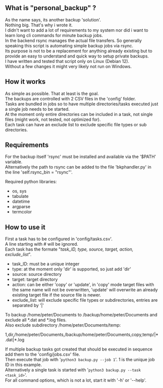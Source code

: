 ## What is "personal_backup" ?

As the name says, its another backup 'solution'.  
Nothing big. That's why i wrote it.  
I didn't want to add a lot of requirements to my system nor did i want to learn long cli commands for minute backup jobs.  
In the backend rsync manages the actual file transfers. So generally speaking this script is automating simple backup jobs via rsync.  
Its purpose is not to be a replacement for anything already existing but to provide an easy to understand and quick way to setup private backups.  
I have written and tested that script only on Linux (Debian 12).  
Without a few changes it might very likely not run on Windows.  

## How it works

As simple as possible. That at least is the goal.  
The backups are controlled with 2 CSV files in the 'config' folder.  
Tasks are bundled in jobs so to have multiple directories/tasks executed just a single job needs to be started.  
At the moment only entire directories can be included in a task, not single files (might work, not tested, not optimized for).  
Each task can have an exclude list to exclude specific file types or sub directories.  

## Requirements

For the backup itself 'rsync' must be installed and available via the '$PATH' variable.  
Alternatively the path to rsync can be added to the file 'bkphandler.py' in the line 'self.rsync_bin = "rsync"'.  

Required python libraries:

* os, sys
* tabulate
* datetime
* argparse
* termcolor

## How to use it

First a task has to be configured in 'config/tasks.csv'.  
A line starting with # will be ignored.  
Each task has the formate "*task_ID, type, source, target, action, exclude_list*".  

* task_ID: must be a unique integer
* type: at the moment only 'dir' is supported, so just add 'dir'
* source: source directory
* target: target directory
* action: can be either 'copy' or 'update', in 'copy' mode target files with the same name will not be overwritten, 'update' will overwrite an already existing target file if the source file is newer.
* exclude_list: will exclude specific file types or subdirectories, entries are separated by '|'

To backup /home/peter/Documents to /backup/home/peter/Documents and exclude all \*.dat and \*.log files.  
Also exclude subdirectory /home/peter/Documents/temp:  

1,dir,/home/peter/Documents,/backup/home/peter/Documents,copy,temp/|\*.dat|\*.log  

If multiple backup tasks got created that should be executed in sequence add them to the 'config/jobs.csv' file.  
Then execute that job with '`python3 backup.py --job 1`'. 1 is the unique job ID in this example.  
Alternatively a single task is started with '`python3 backup.py --task <task_id>`'.  
For all command options, which is not a lot, start it with '-h' or '--help'.  
